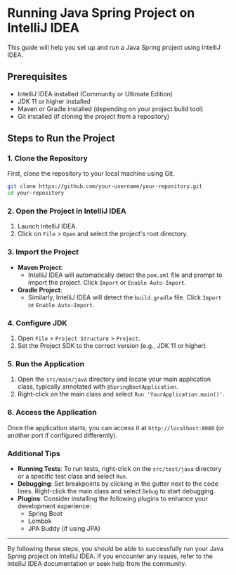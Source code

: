 # Running Java Spring Project on IntelliJ IDEA

This guide will help you set up and run a Java Spring project using IntelliJ IDEA.

## Prerequisites

- IntelliJ IDEA installed (Community or Ultimate Edition)
- JDK 11 or higher installed
- Maven or Gradle installed (depending on your project build tool)
- Git installed (if cloning the project from a repository)

## Steps to Run the Project

### 1. Clone the Repository
First, clone the repository to your local machine using Git.

```bash
git clone https://github.com/your-username/your-repository.git
cd your-repository
```

### 2. Open the Project in IntelliJ IDEA
1. Launch IntelliJ IDEA.
2. Click on `File` > `Open` and select the project's root directory.

### 3. Import the Project
- **Maven Project**:
  - IntelliJ IDEA will automatically detect the `pom.xml` file and prompt to import the project. Click `Import` or `Enable Auto-Import`.
- **Gradle Project**:
  - Similarly, IntelliJ IDEA will detect the `build.gradle` file. Click `Import` or `Enable Auto-Import`.

### 4. Configure JDK
1. Open `File` > `Project Structure` > `Project`.
2. Set the Project SDK to the correct version (e.g., JDK 11 or higher).

### 5. Run the Application
1. Open the `src/main/java` directory and locate your main application class, typically annotated with `@SpringBootApplication`.
2. Right-click on the main class and select `Run 'YourApplication.main()'`.

### 6. Access the Application
Once the application starts, you can access it at `http://localhost:8080` (or another port if configured differently).

### Additional Tips
- **Running Tests**: To run tests, right-click on the `src/test/java` directory or a specific test class and select `Run`.
- **Debugging**: Set breakpoints by clicking in the gutter next to the code lines. Right-click the main class and select `Debug` to start debugging.
- **Plugins**: Consider installing the following plugins to enhance your development experience:
  - Spring Boot
  - Lombok
  - JPA Buddy (if using JPA)

---

By following these steps, you should be able to successfully run your Java Spring project on IntelliJ IDEA. If you encounter any issues, refer to the IntelliJ IDEA documentation or seek help from the community.

